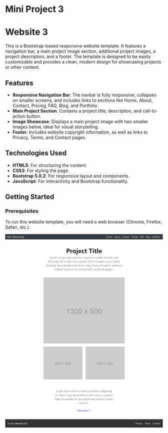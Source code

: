 # Mini Project 3 

# Website 3

This is a Bootstrap-based responsive website template. It features a navigation bar, a main project image section, additional project images, a project description, and a footer. The template is designed to be easily customizable and provides a clean, modern design for showcasing projects or other content.

## Features

- **Responsive Navigation Bar**: The navbar is fully responsive, collapses on smaller screens, and includes links to sections like Home, About, Contact, Pricing, FAQ, Blog, and Portfolio.
- **Main Project Section**: Contains a project title, description, and call-to-action button.
- **Image Showcase**: Displays a main project image with two smaller images below, ideal for visual storytelling.
- **Footer**: Includes website copyright information, as well as links to Privacy, Terms, and Contact pages.
  
## Technologies Used

- **HTML5**: For structuring the content.
- **CSS3**: For styling the page.
- **Bootstrap 5.0.2**: For responsive layout and components.
- **JavaScript**: For interactivity and Bootstrap functionality.

## Getting Started

### Prerequisites
To run this website template, you will need a web browser (Chrome, Firefox, Safari, etc.).

<img src = "https://github.com/ArcherInfotechInhouseTraining/Web_Development_Mini_Projects/blob/main/Vishwajeet/Mini%20Project%203/Output%20Screenshots/127.0.0.1_5500_%20(10).png?raw=true" alt = "project 3 image">

